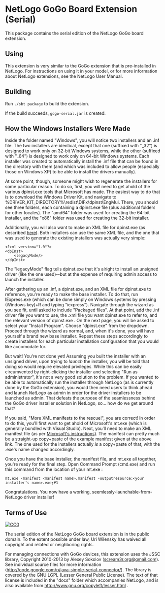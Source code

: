 # NetLogo GoGo Board Extension (Serial)

This package contains the serial edition of the NetLogo GoGo board extension.

## Using

This extension is very similar to the GoGo extension that is pre-installed in NetLogo. For instructions on using it in your model, or for more information about NetLogo extensions, see the NetLogo User Manual.

## Building

Run `./sbt package` to build the extension.

If the build succeeds, `gogo-serial.jar` is created.

## How the Windows Installers Were Made

Inside the folder named "Windows", you will notice two installers and an .inf file.  The two installers are identical, except that one (suffixed with "\_32") is designed to work only on 32-bit Windows systems, while the other (suffixed with "\_64") is designed to work only on 64-bit Windows systems.  Each installer was created to automatically install the .inf file that can be found in the directory with them (and which was included to allow people (especially those on Windows XP) to be able to install the drivers manually).

At some point, though, someone might wish to regenerate the installers for some particular reason.  To do so, first, you will need to get ahold of the various dpinst.exe tools that Microsoft has made.  The easiest way to do that is to download the Windows Driver Kit, and navigate to %DRIVER\_KIT\_DIRECTORY%\redist\DIFx\dpinst\EngMui.  There, you should see three folders, each containing a dpinst.exe file (plus additional folders for other locales).  The "amd64" folder was used for creating the 64-bit installer, and the "x86" folder was used for creating the 32-bit installer.

Additionally, you will also want to make an XML file for dpinst.exe (as described [here](http://msdn.microsoft.com/en-us/library/windows/hardware/ff553383%28v=vs.85%29.aspx)).  Both installers can use the same XML file, and the one that was used to generate the existing installers was actually very simple:

    <?xml version="1.0"?>
    <dpInst>
        <legacyMode/>
    </dpInst>

The "legacyMode" flag tells dpinst.exe that it's alright to install an unsigned driver (like the one used)--but at the expense of requiring admin access to launch the installer.

After gathering up an .inf, a dpinst.exe, and an XML file for dpinst.exe to reference, you're ready to make the base installer.  To do that, run IExpress.exe (which can be done simply on Windows systems by pressing (Windows key)+R and typing "iexpress").  Navigate through the wizard as you see fit, until asked to include "Packaged files".  At that point, add the .inf driver file you want to use, the .xml file you want dpinst.exe to refer to, and the relevant version of dpinst.exe .  On the next page, you will be asked to select your "Install Program".  Choose "dpinst.exe" from the dropdown.  Proceed through the wizard as normal, and, when it's done, you will have yourself a brand new base installer.  Repeat these steps accordingly to create installers for each particular installation configuration that you would like accomodate for.

But wait!  You're not done yet!  Assuming you built the installer with an unsigned driver, upon trying to _launch_ the installer, you will be told that doing so would require elevated privileges.  While this can be easily circumvented by right-clicking the installer and selecting "Run as administrator", it's not a very good solution to the problem.  If you wanted to be able to automatically run the installer through NetLogo (as is currently done by the GoGo extension), you would then need users to think ahead and launch _NetLogo_ as admin in order for the driver installers to be launched as admin.  That defeats the purpose of the seamlessness behind the GoGo driver installer solution in NetLogo, so... how do we get around that?

If you said, "More XML manifests to the rescue!", you are correct!  In order to do this, you'll first want to get ahold of Microsoft's mt.exe (which is generally bundled with Visual Studio).  Next, you'll need to make an XML manifest file (as per [Microsoft's instructions](http://msdn.microsoft.com/en-us/library/bb756929.aspx)).  The manifest can pretty much be a straight-up copy+paste of the example manifest given at the above link.  The one used for the installers actually _is_ a copy+paste of that, with the .exe's name changed accordingly.

Once you have the base installer, the manifest file, and mt.exe all together, you're ready for the final step.  Open Command Prompt (cmd.exe) and run this command from the location of your mt.exe :

    mt.exe -manifest <manifest name>.manifest -outputresource:<your installer's name>.exe;#1

Congratulations.  You now have a working, seemlessly-launchable-from-NetLogo driver installer!

## Terms of Use

[![CC0](http://i.creativecommons.org/p/zero/1.0/88x31.png)](http://creativecommons.org/publicdomain/zero/1.0/)

The serial edition of the NetLogo GoGo board extension is in the public domain.  To the extent possible under law, Uri Wilensky has waived all copyright and related or neighboring rights.

For managing connections with GoGo devices, this extension uses the JSSC library, Copyright 2010-2013 by Alexey Sokolov (scream3r.org@gmail.com).  See individual source files for more information (http://code.google.com/p/java-simple-serial-connector/). The library is covered by the GNU LGPL (Lesser General Public License). The text of that license is included in the "docs" folder which accompanies NetLogo, and is also available from http://www.gnu.org/copyleft/lesser.html .
